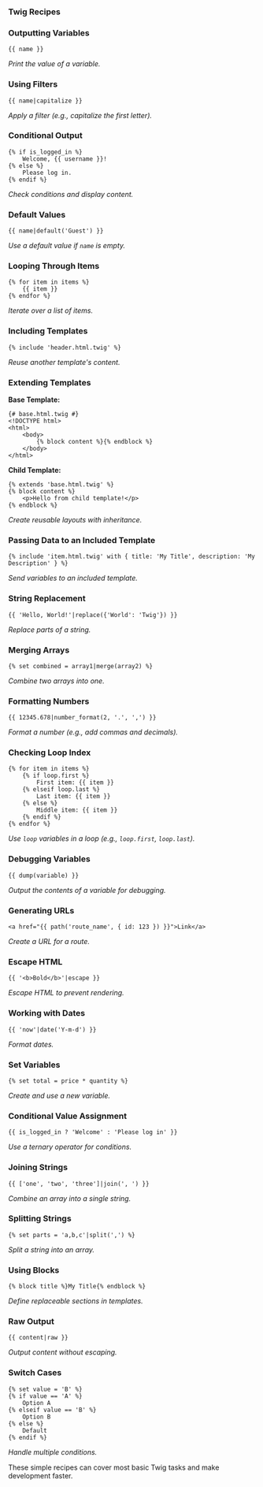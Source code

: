 ### Twig Recipes

### **Outputting Variables**
```twig
{{ name }}
```
*Print the value of a variable.*


### **Using Filters**
```twig
{{ name|capitalize }}
```
*Apply a filter (e.g., capitalize the first letter).*


### **Conditional Output**
```twig
{% if is_logged_in %}
    Welcome, {{ username }}!
{% else %}
    Please log in.
{% endif %}
```
*Check conditions and display content.*


### **Default Values**
```twig
{{ name|default('Guest') }}
```
*Use a default value if `name` is empty.*


### **Looping Through Items**
```twig
{% for item in items %}
    {{ item }}
{% endfor %}
```
*Iterate over a list of items.*


### **Including Templates**
```twig
{% include 'header.html.twig' %}
```
*Reuse another template's content.*

### **Extending Templates**
**Base Template:**
```twig
{# base.html.twig #}
<!DOCTYPE html>
<html>
    <body>
        {% block content %}{% endblock %}
    </body>
</html>
```

**Child Template:**
```twig
{% extends 'base.html.twig' %}
{% block content %}
    <p>Hello from child template!</p>
{% endblock %}
```
*Create reusable layouts with inheritance.*


### **Passing Data to an Included Template**
```twig
{% include 'item.html.twig' with { title: 'My Title', description: 'My Description' } %}
```
*Send variables to an included template.*

### **String Replacement**
```twig
{{ 'Hello, World!'|replace({'World': 'Twig'}) }}
```
*Replace parts of a string.*



### **Merging Arrays**
```twig
{% set combined = array1|merge(array2) %}
```
*Combine two arrays into one.*


### **Formatting Numbers**
```twig
{{ 12345.678|number_format(2, '.', ',') }}
```
*Format a number (e.g., add commas and decimals).*


### **Checking Loop Index**
```twig
{% for item in items %}
    {% if loop.first %}
        First item: {{ item }}
    {% elseif loop.last %}
        Last item: {{ item }}
    {% else %}
        Middle item: {{ item }}
    {% endif %}
{% endfor %}
```
*Use `loop` variables in a loop (e.g., `loop.first`, `loop.last`).*

### **Debugging Variables**
```twig
{{ dump(variable) }}
```
*Output the contents of a variable for debugging.*

### **Generating URLs**
```twig
<a href="{{ path('route_name', { id: 123 }) }}">Link</a>
```
*Create a URL for a route.*

### **Escape HTML**
```twig
{{ '<b>Bold</b>'|escape }}
```
*Escape HTML to prevent rendering.*

### **Working with Dates**
```twig
{{ 'now'|date('Y-m-d') }}
```
*Format dates.*

### **Set Variables**
```twig
{% set total = price * quantity %}
```
*Create and use a new variable.*

### **Conditional Value Assignment**
```twig
{{ is_logged_in ? 'Welcome' : 'Please log in' }}
```
*Use a ternary operator for conditions.*


### **Joining Strings**
```twig
{{ ['one', 'two', 'three']|join(', ') }}
```
*Combine an array into a single string.*

### **Splitting Strings**
```twig
{% set parts = 'a,b,c'|split(',') %}
```
*Split a string into an array.*

### **Using Blocks**
```twig
{% block title %}My Title{% endblock %}
```
*Define replaceable sections in templates.*

### **Raw Output**
```twig
{{ content|raw }}
```
*Output content without escaping.*


### **Switch Cases**
```twig
{% set value = 'B' %}
{% if value == 'A' %}
    Option A
{% elseif value == 'B' %}
    Option B
{% else %}
    Default
{% endif %}
```
*Handle multiple conditions.*


These simple recipes can cover most basic Twig tasks and make development faster.
